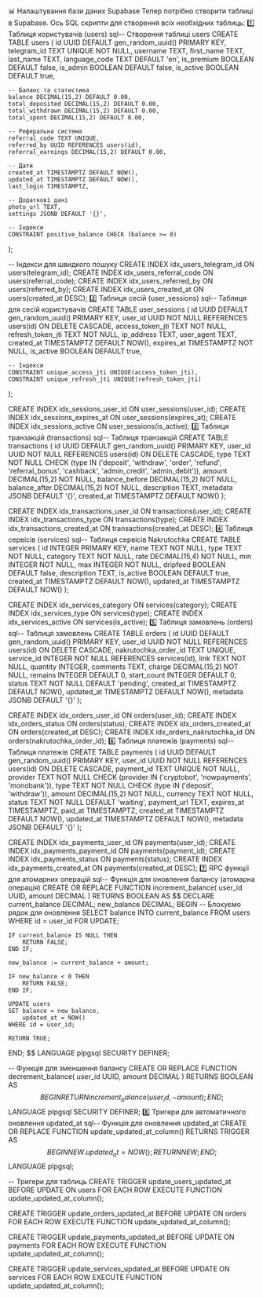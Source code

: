 📊 Налаштування бази даних Supabase
Тепер потрібно створити таблиці в Supabase. Ось SQL скрипти для створення всіх необхідних таблиць:
1️⃣ Таблиця користувачів (users)
sql-- Створення таблиці users
CREATE TABLE users (
    id UUID DEFAULT gen_random_uuid() PRIMARY KEY,
    telegram_id TEXT UNIQUE NOT NULL,
    username TEXT,
    first_name TEXT,
    last_name TEXT,
    language_code TEXT DEFAULT 'en',
    is_premium BOOLEAN DEFAULT false,
    is_admin BOOLEAN DEFAULT false,
    is_active BOOLEAN DEFAULT true,
    
    -- Баланс та статистика
    balance DECIMAL(15,2) DEFAULT 0.00,
    total_deposited DECIMAL(15,2) DEFAULT 0.00,
    total_withdrawn DECIMAL(15,2) DEFAULT 0.00,
    total_spent DECIMAL(15,2) DEFAULT 0.00,
    
    -- Реферальна система
    referral_code TEXT UNIQUE,
    referred_by UUID REFERENCES users(id),
    referral_earnings DECIMAL(15,2) DEFAULT 0.00,
    
    -- Дати
    created_at TIMESTAMPTZ DEFAULT NOW(),
    updated_at TIMESTAMPTZ DEFAULT NOW(),
    last_login TIMESTAMPTZ,
    
    -- Додаткові дані
    photo_url TEXT,
    settings JSONB DEFAULT '{}',
    
    -- Індекси
    CONSTRAINT positive_balance CHECK (balance >= 0)
);

-- Індекси для швидкого пошуку
CREATE INDEX idx_users_telegram_id ON users(telegram_id);
CREATE INDEX idx_users_referral_code ON users(referral_code);
CREATE INDEX idx_users_referred_by ON users(referred_by);
CREATE INDEX idx_users_created_at ON users(created_at DESC);
2️⃣ Таблиця сесій (user_sessions)
sql-- Таблиця для сесій користувачів
CREATE TABLE user_sessions (
    id UUID DEFAULT gen_random_uuid() PRIMARY KEY,
    user_id UUID NOT NULL REFERENCES users(id) ON DELETE CASCADE,
    access_token_jti TEXT NOT NULL,
    refresh_token_jti TEXT NOT NULL,
    ip_address TEXT,
    user_agent TEXT,
    created_at TIMESTAMPTZ DEFAULT NOW(),
    expires_at TIMESTAMPTZ NOT NULL,
    is_active BOOLEAN DEFAULT true,
    
    -- Індекси
    CONSTRAINT unique_access_jti UNIQUE(access_token_jti),
    CONSTRAINT unique_refresh_jti UNIQUE(refresh_token_jti)
);

CREATE INDEX idx_sessions_user_id ON user_sessions(user_id);
CREATE INDEX idx_sessions_expires_at ON user_sessions(expires_at);
CREATE INDEX idx_sessions_active ON user_sessions(is_active);
3️⃣ Таблиця транзакцій (transactions)
sql-- Таблиця транзакцій
CREATE TABLE transactions (
    id UUID DEFAULT gen_random_uuid() PRIMARY KEY,
    user_id UUID NOT NULL REFERENCES users(id) ON DELETE CASCADE,
    type TEXT NOT NULL CHECK (type IN ('deposit', 'withdraw', 'order', 'refund', 'referral_bonus', 'cashback', 'admin_credit', 'admin_debit')),
    amount DECIMAL(15,2) NOT NULL,
    balance_before DECIMAL(15,2) NOT NULL,
    balance_after DECIMAL(15,2) NOT NULL,
    description TEXT,
    metadata JSONB DEFAULT '{}',
    created_at TIMESTAMPTZ DEFAULT NOW()
);

CREATE INDEX idx_transactions_user_id ON transactions(user_id);
CREATE INDEX idx_transactions_type ON transactions(type);
CREATE INDEX idx_transactions_created_at ON transactions(created_at DESC);
4️⃣ Таблиця сервісів (services)
sql-- Таблиця сервісів Nakrutochka
CREATE TABLE services (
    id INTEGER PRIMARY KEY,
    name TEXT NOT NULL,
    type TEXT NOT NULL,
    category TEXT NOT NULL,
    rate DECIMAL(15,4) NOT NULL,
    min INTEGER NOT NULL,
    max INTEGER NOT NULL,
    dripfeed BOOLEAN DEFAULT false,
    description TEXT,
    is_active BOOLEAN DEFAULT true,
    created_at TIMESTAMPTZ DEFAULT NOW(),
    updated_at TIMESTAMPTZ DEFAULT NOW()
);

CREATE INDEX idx_services_category ON services(category);
CREATE INDEX idx_services_type ON services(type);
CREATE INDEX idx_services_active ON services(is_active);
5️⃣ Таблиця замовлень (orders)
sql-- Таблиця замовлень
CREATE TABLE orders (
    id UUID DEFAULT gen_random_uuid() PRIMARY KEY,
    user_id UUID NOT NULL REFERENCES users(id) ON DELETE CASCADE,
    nakrutochka_order_id TEXT UNIQUE,
    service_id INTEGER NOT NULL REFERENCES services(id),
    link TEXT NOT NULL,
    quantity INTEGER,
    comments TEXT,
    charge DECIMAL(15,2) NOT NULL,
    remains INTEGER DEFAULT 0,
    start_count INTEGER DEFAULT 0,
    status TEXT NOT NULL DEFAULT 'pending',
    created_at TIMESTAMPTZ DEFAULT NOW(),
    updated_at TIMESTAMPTZ DEFAULT NOW(),
    metadata JSONB DEFAULT '{}'
);

CREATE INDEX idx_orders_user_id ON orders(user_id);
CREATE INDEX idx_orders_status ON orders(status);
CREATE INDEX idx_orders_created_at ON orders(created_at DESC);
CREATE INDEX idx_orders_nakrutochka_id ON orders(nakrutochka_order_id);
6️⃣ Таблиця платежів (payments)
sql-- Таблиця платежів
CREATE TABLE payments (
    id UUID DEFAULT gen_random_uuid() PRIMARY KEY,
    user_id UUID NOT NULL REFERENCES users(id) ON DELETE CASCADE,
    payment_id TEXT UNIQUE NOT NULL,
    provider TEXT NOT NULL CHECK (provider IN ('cryptobot', 'nowpayments', 'monobank')),
    type TEXT NOT NULL CHECK (type IN ('deposit', 'withdraw')),
    amount DECIMAL(15,2) NOT NULL,
    currency TEXT NOT NULL,
    status TEXT NOT NULL DEFAULT 'waiting',
    payment_url TEXT,
    expires_at TIMESTAMPTZ,
    paid_at TIMESTAMPTZ,
    created_at TIMESTAMPTZ DEFAULT NOW(),
    updated_at TIMESTAMPTZ DEFAULT NOW(),
    metadata JSONB DEFAULT '{}'
);

CREATE INDEX idx_payments_user_id ON payments(user_id);
CREATE INDEX idx_payments_payment_id ON payments(payment_id);
CREATE INDEX idx_payments_status ON payments(status);
CREATE INDEX idx_payments_created_at ON payments(created_at DESC);
7️⃣ RPC функції для атомарних операцій
sql-- Функція для оновлення балансу (атомарна операція)
CREATE OR REPLACE FUNCTION increment_balance(
    user_id UUID,
    amount DECIMAL
) RETURNS BOOLEAN AS $$
DECLARE
    current_balance DECIMAL;
    new_balance DECIMAL;
BEGIN
    -- Блокуємо рядок для оновлення
    SELECT balance INTO current_balance
    FROM users
    WHERE id = user_id
    FOR UPDATE;
    
    IF current_balance IS NULL THEN
        RETURN FALSE;
    END IF;
    
    new_balance := current_balance + amount;
    
    IF new_balance < 0 THEN
        RETURN FALSE;
    END IF;
    
    UPDATE users
    SET balance = new_balance,
        updated_at = NOW()
    WHERE id = user_id;
    
    RETURN TRUE;
END;
$$ LANGUAGE plpgsql SECURITY DEFINER;

-- Функція для зменшення балансу
CREATE OR REPLACE FUNCTION decrement_balance(
    user_id UUID,
    amount DECIMAL
) RETURNS BOOLEAN AS $$
BEGIN
    RETURN increment_balance(user_id, -amount);
END;
$$ LANGUAGE plpgsql SECURITY DEFINER;
8️⃣ Тригери для автоматичного оновлення updated_at
sql-- Функція для оновлення updated_at
CREATE OR REPLACE FUNCTION update_updated_at_column()
RETURNS TRIGGER AS $$
BEGIN
    NEW.updated_at = NOW();
    RETURN NEW;
END;
$$ LANGUAGE plpgsql;

-- Тригери для таблиць
CREATE TRIGGER update_users_updated_at BEFORE UPDATE ON users
    FOR EACH ROW EXECUTE FUNCTION update_updated_at_column();

CREATE TRIGGER update_orders_updated_at BEFORE UPDATE ON orders
    FOR EACH ROW EXECUTE FUNCTION update_updated_at_column();

CREATE TRIGGER update_payments_updated_at BEFORE UPDATE ON payments
    FOR EACH ROW EXECUTE FUNCTION update_updated_at_column();

CREATE TRIGGER update_services_updated_at BEFORE UPDATE ON services
    FOR EACH ROW EXECUTE FUNCTION update_updated_at_column();